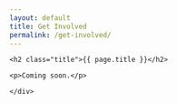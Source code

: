 ```yaml
---
layout: default
title: Get Involved
permalink: /get-involved/
---
```


<section class="section">
  <div class="container">

    <h2 class="title">{{ page.title }}</h2>

    <p>Coming soon.</p>

    </div>
</section>
